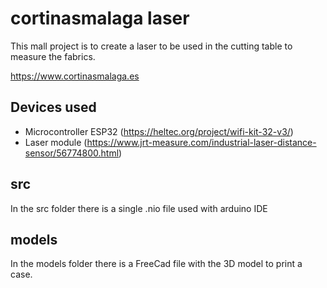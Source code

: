 # cortinasmalaga laser

This mall project is to create a laser to be used in the cutting table to measure the fabrics.

https://www.cortinasmalaga.es


## Devices used
* Microcontroller ESP32 (https://heltec.org/project/wifi-kit-32-v3/)
* Laser module (https://www.jrt-measure.com/industrial-laser-distance-sensor/56774800.html)

## src
In the src folder there is a single .nio file used with arduino IDE

## models
In the models folder there is a FreeCad file with the 3D model to print a case.



